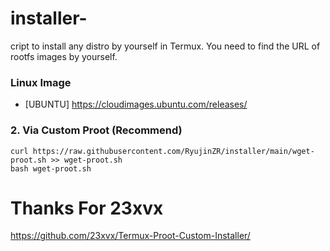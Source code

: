 # installer-
cript to install any distro by yourself in Termux.
 You need to find the URL of rootfs images by yourself.

### Linux Image
 - [UBUNTU]
https://cloudimages.ubuntu.com/releases/
### 2. Via Custom Proot (Recommend)
``` 
curl https://raw.githubusercontent.com/RyujinZR/installer/main/wget-proot.sh >> wget-proot.sh
bash wget-proot.sh
```

# Thanks For 23xvx
https://github.com/23xvx/Termux-Proot-Custom-Installer/
